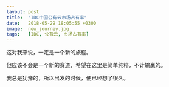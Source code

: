 ```yaml
---
layout: post
title:  "IDC中国公有云市场占有率"
date:   2018-05-29 18:05:55 +0300
image:  new_journey.jpg
tags:   [IDC, 公有云, 市场占有率]
---
```

这对我来说，一定是一个新的旅程。

但应该不会是一个新的赛道，希望在这里是简单纯粹，不计输赢的。

我总是犹豫的，所以出发的时候，便已经想了很久。
